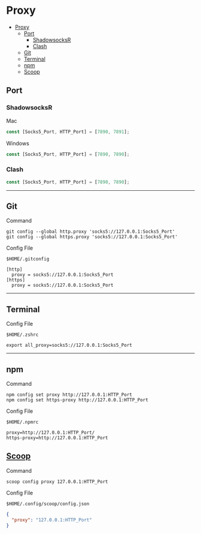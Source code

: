 # Proxy

- [Proxy](#proxy)
  - [Port](#port)
    - [ShadowsocksR](#shadowsocksr)
    - [Clash](#clash)
  - [Git](#git)
  - [Terminal](#terminal)
  - [npm](#npm)
  - [Scoop](#scoop)

## Port

### ShadowsocksR

Mac

```js
const [Socks5_Port, HTTP_Port] = [7890, 7891];
```

Windows

```js
const [Socks5_Port, HTTP_Port] = [7890, 7890];
```

### Clash

```js
const [Socks5_Port, HTTP_Port] = [7890, 7890];
```

---

## Git

Command

```shell
git config --global http.proxy 'socks5://127.0.0.1:Socks5_Port'
git config --global https.proxy 'socks5://127.0.0.1:Socks5_Port'
```

Config File

```shell
$HOME/.gitconfig
```

```shell
[http]
  proxy = socks5://127.0.0.1:Socks5_Port
[https]
  proxy = socks5://127.0.0.1:Socks5_Port
```

---

## Terminal

Config File

```shell
$HOME/.zshrc
```

```shell
export all_proxy=socks5://127.0.0.1:Socks5_Port
```

---

## npm

Command

```shell
npm config set proxy http://127.0.0.1:HTTP_Port
npm config set https-proxy http://127.0.0.1:HTTP_Port
```

Config File

```shell
$HOME/.npmrc
```

```shell
proxy=http://127.0.0.1:HTTP_Port/
https-proxy=http://127.0.0.1:HTTP_Port
```

## [Scoop](https://github.com/lukesampson/scoop/wiki/Using-Scoop-behind-a-proxy)

Command

```shell
scoop config proxy 127.0.0.1:HTTP_Port
```

Config File

```shell
$HOME/.config/scoop/config.json
```

```json
{
  "proxy": "127.0.0.1:HTTP_Port"
}
```
